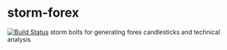 storm-forex
===========
[![Build Status](https://travis-ci.org/hurdad/storm-forex.png?branch=master)](https://travis-ci.org/hurdad/storm-forex)
storm bolts for generating forex candlesticks and technical analysis
